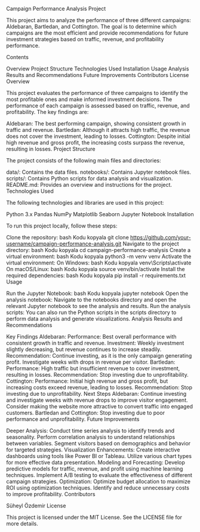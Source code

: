 Campaign Performance Analysis Project

This project aims to analyze the performance of three different campaigns: Aldebaran, Bartledan, and Cottington. The goal is to determine which campaigns are the most efficient and provide recommendations for future investment strategies based on traffic, revenue, and profitability performance.

Contents

Overview
Project Structure
Technologies Used
Installation
Usage
Analysis Results and Recommendations
Future Improvements
Contributors
License
Overview

This project evaluates the performance of three campaigns to identify the most profitable ones and make informed investment decisions. The performance of each campaign is assessed based on traffic, revenue, and profitability. The key findings are:

Aldebaran: The best performing campaign, showing consistent growth in traffic and revenue.
Bartledan: Although it attracts high traffic, the revenue does not cover the investment, leading to losses.
Cottington: Despite initial high revenue and gross profit, the increasing costs surpass the revenue, resulting in losses.
Project Structure

The project consists of the following main files and directories:

data/: Contains the data files.
notebooks/: Contains Jupyter notebook files.
scripts/: Contains Python scripts for data analysis and visualization.
README.md: Provides an overview and instructions for the project.
Technologies Used

The following technologies and libraries are used in this project:

Python 3.x
Pandas
NumPy
Matplotlib
Seaborn
Jupyter Notebook
Installation

To run this project locally, follow these steps:

Clone the repository:
bash
Kodu kopyala
git clone https://github.com/your-username/campaign-performance-analysis.git
Navigate to the project directory:
bash
Kodu kopyala
cd campaign-performance-analysis
Create a virtual environment:
bash
Kodu kopyala
python3 -m venv venv
Activate the virtual environment:
On Windows:
bash
Kodu kopyala
venv\Scripts\activate
On macOS/Linux:
bash
Kodu kopyala
source venv/bin/activate
Install the required dependencies:
bash
Kodu kopyala
pip install -r requirements.txt
Usage

Run the Jupyter Notebook:
bash
Kodu kopyala
jupyter notebook
Open the analysis notebook:
Navigate to the notebooks directory and open the relevant Jupyter notebook to see the analysis and results.
Run the analysis scripts:
You can also run the Python scripts in the scripts directory to perform data analysis and generate visualizations.
Analysis Results and Recommendations

Key Findings
Aldebaran:
Performance: Best overall performance with consistent growth in traffic and revenue.
Investment: Weekly investment slightly decreasing, but revenue continues to increase steadily.
Recommendation: Continue investing, as it is the only campaign generating profit. Investigate weeks with drops in revenue per visitor.
Bartledan:
Performance: High traffic but insufficient revenue to cover investment, resulting in losses.
Recommendation: Stop investing due to unprofitability.
Cottington:
Performance: Initial high revenue and gross profit, but increasing costs exceed revenue, leading to losses.
Recommendation: Stop investing due to unprofitability.
Next Steps
Aldebaran:
Continue investing and investigate weeks with revenue drops to improve visitor engagement.
Consider making the website more attractive to convert traffic into engaged customers.
Bartledan and Cottington:
Stop investing due to poor performance and unprofitability.
Future Improvements

Deeper Analysis:
Conduct time series analysis to identify trends and seasonality.
Perform correlation analysis to understand relationships between variables.
Segment visitors based on demographics and behavior for targeted strategies.
Visualization Enhancements:
Create interactive dashboards using tools like Power BI or Tableau.
Utilize various chart types for more effective data presentation.
Modeling and Forecasting:
Develop predictive models for traffic, revenue, and profit using machine learning techniques.
Implement A/B testing to evaluate the effectiveness of different campaign strategies.
Optimization:
Optimize budget allocation to maximize ROI using optimization techniques.
Identify and reduce unnecessary costs to improve profitability.
Contributors

Süheyl Özdemir
License

This project is licensed under the MIT License. See the LICENSE file for more details.
